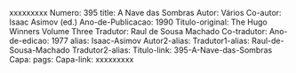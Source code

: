 xxxxxxxxx
Numero: 395
title: A Nave das Sombras
Autor: Vários
Co-autor: Isaac Asimov (ed.)
Ano-de-Publicacao: 1990
Titulo-original: The Hugo Winners Volume Three
Tradutor: Raul de Sousa Machado
Co-tradutor: 
Ano-de-edicao: 1977
alias: Isaac-Asimov
Autor2-alias: 
Tradutor1-alias: Raul-de-Sousa-Machado
Tradutor2-alias: 
Titulo-link: 395-A-Nave-das-Sombras
Capa: 
pags: 
Capa-link: 
xxxxxxxxx